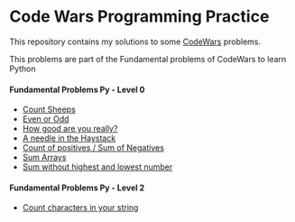 # Code Wars Programming Practice
This repository contains my solutions to some [CodeWars](https://www.codewars.com/) problems. 

This problems are part of the Fundamental problems of CodeWars to learn Python

#### Fundamental Problems Py - Level 0
- [Count Sheeps](Count_Sheeps)
- [Even or Odd](Even_or_Odd)
- [How good are you really?](How_good_are_you_really)
- [A needle in the Haystack](A_needle_in_the_Haystack)
- [Count of positives / Sum of Negatives](Count_of_positives_sum_of_negatives)
- [Sum Arrays](Sum_arrays)
- [Sum without highest and lowest number](Sum_without_highest_lowest_number)

#### Fundamental Problems Py - Level 2
- [Count characters in your string](Count_characters_String)
